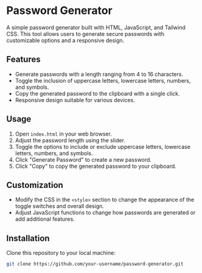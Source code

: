 # Password Generator

A simple password generator built with HTML, JavaScript, and Tailwind CSS. This tool allows users to generate secure passwords with customizable options and a responsive design.

## Features

- Generate passwords with a length ranging from 4 to 16 characters.
- Toggle the inclusion of uppercase letters, lowercase letters, numbers, and symbols.
- Copy the generated password to the clipboard with a single click.
- Responsive design suitable for various devices.

## Usage

1. Open `index.html` in your web browser.
2. Adjust the password length using the slider.
3. Toggle the options to include or exclude uppercase letters, lowercase letters, numbers, and symbols.
4. Click "Generate Password" to create a new password.
5. Click "Copy" to copy the generated password to your clipboard.

## Customization

- Modify the CSS in the `<style>` section to change the appearance of the toggle switches and overall design.
- Adjust JavaScript functions to change how passwords are generated or add additional features.

## Installation

Clone this repository to your local machine:

```bash
git clone https://github.com/your-username/password-generator.git

